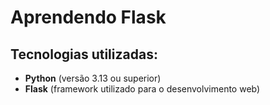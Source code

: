 # Aprendendo Flask

## Tecnologias utilizadas:
- **Python** (versão 3.13 ou superior)
- **Flask** (framework utilizado para o desenvolvimento web)

